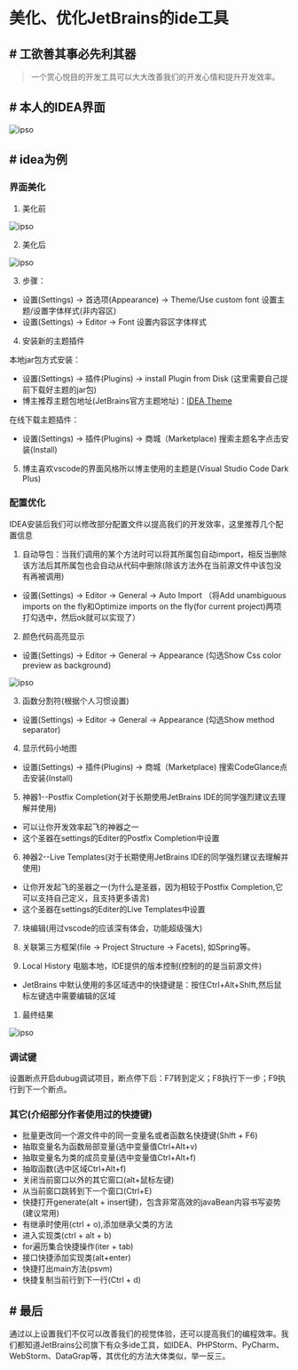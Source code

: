 # 美化、优化JetBrains的ide工具

## # 工欲善其事必先利其器

> 一个赏心悦目的开发工具可以大大改善我们的开发心情和提升开发效率。

## # 本人的IDEA界面

![ipso](http://api.ipso.live/uploads/873e7e8ca080e6b2d6c7c112238bfd36.jpg)

## # idea为例

### 界面美化 ###

1. 美化前

![ipso](http://api.ipso.live/uploads/647974542de5cf2ad270d5d2a800afe2.jpg)

2. 美化后

![ipso](http://api.ipso.live/uploads/167f09bb12345c8f7b74a788e82cdd1b.jpg)

3. 步骤：

* 设置(Settings) -> 首选项(Appearance) -> Theme/Use custom font 设置主题/设置字体样式(非内容区)
* 设置(Settings) -> Editor -> Font 设置内容区字体样式

4. 安装新的主题插件

  本地jar包方式安装：

* 设置(Settings) -> 插件(Plugins) -> install Plugin from Disk  (这里需要自己提前下载好主题的jar包)
* 博主推荐主题包地址(JetBrains官方主题地址)：[IDEA Theme](https://plugins.jetbrains.com/contest/intellij-themes/2019)

在线下载主题插件：

* 设置(Settings) -> 插件(Plugins) -> 商城（Marketplace) 搜索主题名字点击安装(Install)

5. 博主喜欢vscode的界面风格所以博主使用的主题是(Visual Studio Code Dark Plus)

### 配置优化 ###

IDEA安装后我们可以修改部分配置文件以提高我们的开发效率，这里推荐几个配置信息

1. 自动导包：当我们调用的某个方法时可以将其所属包自动import，相反当删除该方法后其所属包也会自动从代码中删除(除该方法外在当前源文件中该包没有再被调用)

* 设置(Settings) -> Editor -> General -> Auto Import （将Add unambiguous imports on the fly和Optimize imports on the fly(for current project)两项打勾选中，然后ok就可以实现了）

2. 颜色代码高亮显示

* 设置(Settings) -> Editor -> General -> Appearance (勾选Show Css color preview as background)

![ipso](http://api.ipso.live/uploads/a9f4b1eb0f7b6b02e583d60eedea0e98.jpg)

3. 函数分割符(根据个人习惯设置)

* 设置(Settings) -> Editor -> General -> Appearance (勾选Show method separator)

4. 显示代码小地图

* 设置(Settings) -> 插件(Plugins) -> 商城（Marketplace) 搜索CodeGlance点击安装(Install)

5. 神器1--Postfix Completion(对于长期使用JetBrains IDE的同学强烈建议去理解并使用)

* 可以让你开发效率起飞的神器之一
* 这个圣器在settings的Editer的Postfix Completion中设置

6. 神器2--Live Templates(对于长期使用JetBrains IDE的同学强烈建议去理解并使用)

* 让你开发起飞的圣器之一(为什么是圣器，因为相较于Postfix Completion,它可以支持自己定义，且支持更多语言)
* 这个圣器在settings的Editer的Live Templates中设置

7. 块编辑(用过vscode的应该深有体会，功能超级强大)

8. 关联第三方框架(file -> Project Structure -> Facets), 如Spring等。

9. Local History 电脑本地，IDE提供的版本控制(控制的的是当前源文件)

* JetBrains 中默认使用的多区域选中的快捷键是：按住Ctrl+Alt+Shlft,然后鼠标左键选中需要编辑的区域

1. 最终结果

![ipso](http://api.ipso.live/uploads/553217407d935017c6db9338515497ba.jpg)

### 调试键 ###

设置断点开启dubug调试项目，断点停下后：F7转到定义；F8执行下一步；F9执行到下一个断点。

### 其它(介绍部分作者使用过的快捷键) ###

* 批量更改同一个源文件中的同一变量名或者函数名快捷键(Shlft + F6)
* 抽取变量名为函数局部变量(选中变量值Ctrl+Alt+v)
* 抽取变量名为类的成员变量(选中变量值Ctrl+Alt+f)
* 抽取函数(选中区域Ctrl+Alt+f)
* 关闭当前窗口以外的其它窗口(alt+鼠标左键)
* 从当前窗口跳转到下一个窗口(Ctrl+E)
* 快捷打开generate(alt + insert键)，包含非常高效的javaBean内容书写姿势(建议常用)
* 有继承时使用(ctrl + o),添加继承父类的方法
* 进入实现类(ctrl + alt + b)
* for遍历集合快捷操作(iter + tab)
* 接口快捷添加实现类(alt+enter)
* 快捷打出main方法(psvm)
* 快捷复制当前行到下一行(Ctrl + d)

## # 最后

通过以上设置我们不仅可以改善我们的视觉体验，还可以提高我们的编程效率。我们都知道JetBrains公司旗下有众多ide工具，如IDEA、PHPStorm、PyCharm、WebStorm、DataGrap等，其优化的方法大体类似，举一反三。
